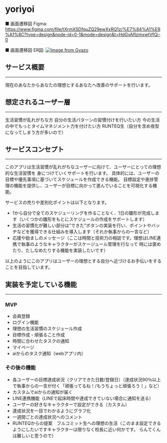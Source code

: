 # yoriyoi

■ 画面遷移図 Figma:
https://www.figma.com/file/tXrmXSDfquZQ29ewXxRQ1z/%E7%84%A1%E9%A1%8C?type=design&node-id=0-1&mode=design&t=HdGvAfIzmxwtVfQi-0

■ 画面遷移図 ER図:
[![Image from Gyazo](https://i.gyazo.com/f7d21364ecce1198cdc42c4fd3d4c571.png)](https://gyazo.com/f7d21364ecce1198cdc42c4fd3d4c571)

## サービス概要
---
現在のあなたからあなたの理想とするあなたへ改善のサポートを行います。

## 想定されるユーザー層
---
生活習慣が乱れがちな方
自分の生活パターンの習慣付けを行いたい方
今の生活の中でもっとタイムマネジメント力を付けたい方
RUNTEQ生（自分を含め夜型になってしまう方が多いので）

## サービスコンセプト
---
このアプリは生活習慣が乱れがちなユーザーに向けて、ユーザーにとっての理想的な生活習慣を
身につけていくサポートを行います。
具体的には、ユーザーの目標や優先事項に基づいてスケジュールを作成できる機能。
目標設定や進捗管理の機能を提供し、ユーザーが目標に向かって進んでいることを可視化する機能。

サービスの売りや差別化ポイントは以下となります。

- 1から自分で全てのスケジューリングを作ることなく、1日の雛形が完成します（いくつかの雛形をもとにスケジュールの作成をサポートします）
- 生活の習慣化が難しい部分は”できた”ボタンの実装を行い、ポイントやバッヂなどを獲得できる仕組みを導入します（それか執事からの一言など）
- 応援や励ましのメッセージ（ここは時間と技術力の相談です。理想はLINE連携で執事のようなキャラクターがスケージュール管理を行なって
	時には褒めたり、たしなめたりする機能を実装したいです）

以上のようにこのアプリはユーザーの理想とする自分へ近づけるお手伝いをすることを目指しています。


## 実装を予定している機能
---
### MVP
* 会員登録
* ログイン機能
* 理想の生活習慣のスケジュール作成
* 目標作成・頑張ること作成
* 時間に合わせたタスクの通知
* マイページ
* aiからのタスク通知（webアプリ内）

### その後の機能
* 各ユーザーの目標達成状況（クリアできた日数/登録日）（達成状況90％以上で執事からの一言が付く「頑張ってるね！/もうちょっと頑張ろう！」など）
* カスタムでaiからの通知が届く
* LINE連携機能（LINEで起床時間や達成できていない場合に通知を送る）
* ユーザーの好きなキャラクターで設定ができる（カスタム）
* 達成状況を一目でわかるようにグラフ化
* 一週間ごとの達成状況へのコメント
* RUNTEQからの提案　フルコミット生への理想の生活（このまま設定できるようにしたいですキャラクターは限りなく校長に近い何かです。
	らんてくんは難しいと思うので）
